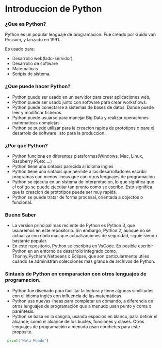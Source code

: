 # Introduccion de Python

### ¿Que es Python?

Python es un popular lenguaje de programacion. Fue creado por Guido van Rossum, y lanzado en 1991.

Es usado para:

- Desarrollo web(lado-servidor)
- Desarrollo de software
- Matematicas
- Scripts de sistema.

### ¿Que puede hacer Python?

- Python puede ser usado en un servidor para crear aplicaciones web.
- Python puede ser usado junto con software para crear worksflows.
- Python puede conectarse a sistemas de bases de datos. Donde puede leer y modificar ficheros.
- Python puede usuarse para manejar Big Data y realizar operaciones matematicas complejas.
- Python se puede utilizar para la creacion rapida de prototipos o para el desarrolo de software listo para la produccion.

### ¿Por que Python?

- Python funciona en diferentes plataformas(Windows, Mac, Linux, Raspberry Pi,etc....)
- Python tiene una sintaxis parecida al idioma ingles
- Python tiene una sintaxis que permite a los desarrolladores escribir programas con menos lineas que con otros lenguajes de programacion
- Python se ejecuta en un sistema de interpretacion, lo que significa que el cofigo se puede ejecutar tan pronto como se escribe. Esto significa que la creacion de prototipos puede ser muy rapida.
- Python se puede tratar de forma procesal, orientada a objectos o funcional.

### Bueno Saber

- La version principal mas reciente de Python es Python 3, que usuaremos en este repositorio. Sin embargo, Python 2, aunque no se actualiza con nada mas que actualizaciones de seguridad, siguie siendo bastante popular.
- En este repositorio, Python se escribira en VsCode. Es posible escribir Python en un entorno de desarrollo integrado como, Thonny,Pycharm,Netbeans o Eclipse, que son particularmente utiles cuando se administran colecciones mas grande de archivos de Python.

### Sintaxis de Python en comparacion con otros lenguajes de programacion.

- Python fue diseñado para facilitar la lectura y tiene algunas similitudes con el idioma inglés con influencia de las matemáticas.
- Python usa nuevas líneas para completar un comando, a diferencia de otros lenguajes de programación que a menudo usan punto y coma o paréntesis.
- Python se basa en la sangría, usando espacios en blanco, para definir el alcance; como el alcance de los bucles, funciones y clases. Otros lenguajes de programación a menudo usan corchetes para este propósito.

```python
 print("Hola Mundo")
```
